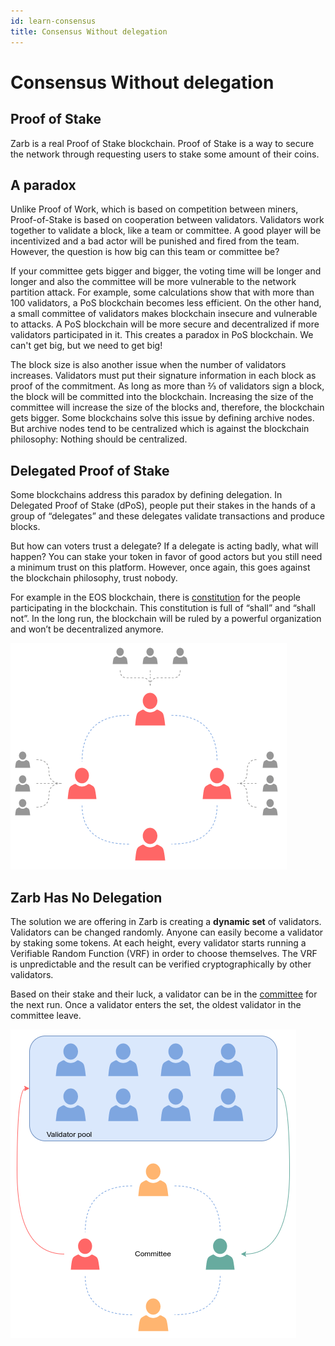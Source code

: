 ```yaml
---
id: learn-consensus
title: Consensus Without delegation
---
```


# Consensus Without delegation

## Proof of Stake

Zarb is a real Proof of Stake blockchain. Proof of Stake is a way to secure the network through
requesting users to stake some amount of their coins.

## A paradox

Unlike Proof of Work, which is based on competition between miners, Proof-of-Stake is based on
cooperation between validators. Validators work together to validate a block, like a team or
committee. A good player will be incentivized and a bad actor will be punished and fired from the
team. However, the question is how big can this team or committee be?

If your committee gets bigger and bigger, the voting time will be longer and longer and also the
committee will be more vulnerable to the network partition attack. For example, some calculations
show that with more than 100 validators, a PoS blockchain becomes less efficient. On the other hand,
a small committee of validators makes blockchain insecure and vulnerable to attacks. A PoS
blockchain will be more secure and decentralized if more validators participated in it. This creates
a paradox in PoS blockchain. We can't get big, but we need to get big!

The block size is also another issue when the number of validators increases. Validators must put
their signature information in each block as proof of the commitment. As long as more than ⅔ of
validators sign a block, the block will be committed into the blockchain. Increasing the size of the
committee will increase the size of the blocks and, therefore, the blockchain gets bigger. Some
blockchains solve this issue by defining archive nodes. But archive nodes tend to be centralized
which is against the blockchain philosophy: Nothing should be centralized.

## Delegated Proof of Stake

Some blockchains address this paradox by defining delegation. In Delegated Proof of Stake (dPoS),
people put their stakes in the hands of a group of “delegates” and these delegates validate
transactions and produce blocks.

But how can voters trust a delegate? If a delegate is acting badly, what will happen? You can stake
your token in favor of good actors but you still need a minimum trust on this platform. However,
once again, this goes against the blockchain philosophy, trust nobody.

For example in the EOS blockchain, there is
[constitution](https://github.com/EOSIO/eos/blob/5068823fbc8a8f7d29733309c0496438c339f7dc/constitution.md)
for the people participating in the blockchain. This constitution is full of “shall” and “shall
not”. In the long run, the blockchain will be ruled by a powerful organization and won’t be
decentralized anymore.

![Delegated Proof of Stake](../assets/images/delegated_proof_of_stake.png)

## Zarb Has No Delegation

The solution we are offering in Zarb is creating a **dynamic set** of validators. Validators can be
changed randomly. Anyone can easily become a validator by staking some tokens. At each height, every
validator starts running a Verifiable Random Function (VRF) in order to choose themselves. The VRF
is unpredictable and the result can be verified cryptographically by other validators.

Based on their stake and their luck, a validator can be in the [committee](./learn-committee) for
the next run. Once a validator enters the set, the oldest validator in the committee leave.

![Zarb Proof of Stake](../assets/images/zarb_validator_pool.png)
